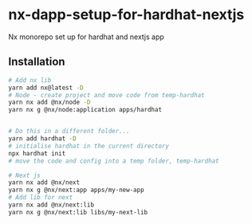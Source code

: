 # nx-dapp-setup-for-hardhat-nextjs

Nx monorepo set up for hardhat and nextjs app

## Installation

```bash
# Add nx lib
yarn add nx@latest -D
# Node - create project and move code from temp-hardhat
yarn nx add @nx/node -D
yarn nx g @nx/node:application apps/hardhat


# Do this in a different folder...
yarn add hardhat -D
# initialise hardhat in the current directory
npx hardhat init
# move the code and config into a temp folder, temp-hardhat

# Next js
yarn nx add @nx/next
yarn nx g @nx/next:app apps/my-new-app
# Add lib for next
yarn nx add @nx/next:lib
yarn nx g @nx/next:lib libs/my-next-lib
```
